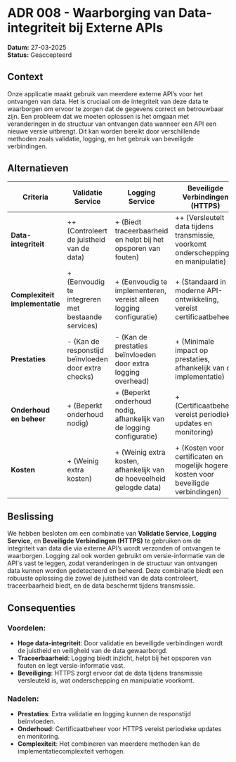 # ADR 008 - Waarborging van Data-integriteit bij Externe APIs

**Datum:** 27-03-2025  
**Status:** Geaccepteerd

## **Context**

Onze applicatie maakt gebruik van meerdere externe API’s voor het ontvangen van data. Het is cruciaal om de integriteit van deze data te waarborgen om ervoor te zorgen dat de gegevens correct en betrouwbaar zijn. Een probleem dat we moeten oplossen is het omgaan met veranderingen in de structuur van ontvangen data wanneer een API een nieuwe versie uitbrengt. Dit kan worden bereikt door verschillende methoden zoals validatie, logging, en het gebruik van beveiligde verbindingen.

## **Alternatieven**

| Criteria                       | Validatie Service                                    | Logging Service                                                                                 | Beveiligde Verbindingen (HTTPS)                                                                 |
| ------------------------------ | --------------------------------------------------- | ----------------------------------------------------------------------------------------------- | ------------------------------------------------------------------------------------------------ |
| **Data-integriteit**           | ++ (Controleert de juistheid van de data)           | + (Biedt traceerbaarheid en helpt bij het opsporen van fouten)                                  | ++ (Versleutelt data tijdens transmissie, voorkomt onderschepping en manipulatie)                 |
| **Complexiteit implementatie** | + (Eenvoudig te integreren met bestaande services)  | + (Eenvoudig te implementeren, vereist alleen logging configuratie)                             | + (Standaard in moderne API-ontwikkeling, vereist certificaatbeheer)                              |
| **Prestaties**                 | - (Kan de responstijd beïnvloeden door extra checks)| - (Kan de prestaties beïnvloeden door extra logging overhead)                                   | + (Minimale impact op prestaties, afhankelijk van de implementatie)                               |
| **Onderhoud en beheer**        | + (Beperkt onderhoud nodig)                         | + (Beperkt onderhoud nodig, afhankelijk van de logging configuratie)                            | + (Certificaatbeheer vereist periodieke updates en monitoring)                                    |
| **Kosten**                     | + (Weinig extra kosten)                             | + (Weinig extra kosten, afhankelijk van de hoeveelheid gelogde data)                            | + (Kosten voor certificaten en mogelijk hogere kosten voor beveiligde verbindingen)               |

## **Beslissing**

We hebben besloten om een combinatie van **Validatie Service**, **Logging Service**, en **Beveiligde Verbindingen (HTTPS)** te gebruiken om de integriteit van data die via externe API’s wordt verzonden of ontvangen te waarborgen. Logging zal ook worden gebruikt om versie-informatie van de API's vast te leggen, zodat veranderingen in de structuur van ontvangen data kunnen worden gedetecteerd en beheerd. Deze combinatie biedt een robuuste oplossing die zowel de juistheid van de data controleert, traceerbaarheid biedt, en de data beschermt tijdens transmissie.

## **Consequenties**

### **Voordelen:**

- **Hoge data-integriteit**: Door validatie en beveiligde verbindingen wordt de juistheid en veiligheid van de data gewaarborgd.
- **Traceerbaarheid**: Logging biedt inzicht, helpt bij het opsporen van fouten en legt versie-informatie vast.
- **Beveiliging**: HTTPS zorgt ervoor dat de data tijdens transmissie versleuteld is, wat onderschepping en manipulatie voorkomt.

### **Nadelen:**

- **Prestaties**: Extra validatie en logging kunnen de responstijd beïnvloeden.
- **Onderhoud**: Certificaatbeheer voor HTTPS vereist periodieke updates en monitoring.
- **Complexiteit**: Het combineren van meerdere methoden kan de implementatiecomplexiteit verhogen.